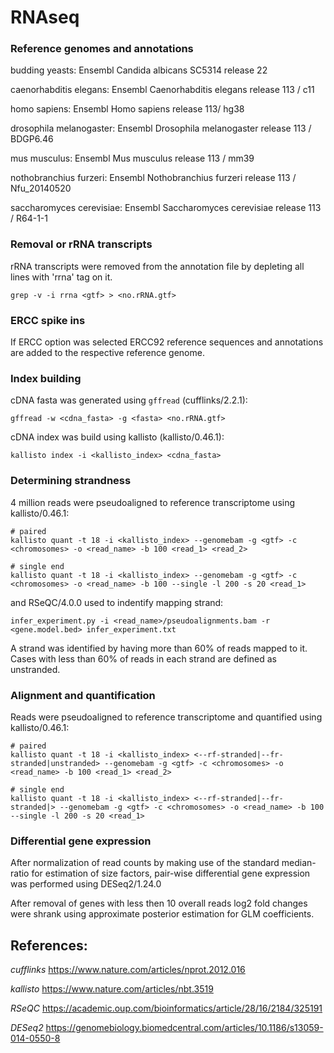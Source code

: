 # RNAseq

### Reference genomes and annotations

budding yeasts: Ensembl Candida albicans SC5314 release 22

caenorhabditis elegans: Ensembl Caenorhabditis elegans release 113 / c11

homo sapiens: Ensembl Homo sapiens release 113/ hg38

drosophila melanogaster: Ensembl Drosophila melanogaster release 113 / BDGP6.46

mus musculus: Ensembl Mus musculus release 113 / mm39

nothobranchius furzeri: Ensembl Nothobranchius furzeri release 113 / Nfu_20140520

saccharomyces cerevisiae: Ensembl Saccharomyces cerevisiae release 113 / R64-1-1

### Removal or rRNA transcripts

rRNA transcripts were removed from the annotation file by depleting all lines with 'rrna' tag on it.

```
grep -v -i rrna <gtf> > <no.rRNA.gtf>
```

### ERCC spike ins

If ERCC option was selected ERCC92 reference sequences and annotations are added to the 
respective reference genome.

### Index building

cDNA fasta was generated using `gffread` (cufflinks/2.2.1):

```
gffread -w <cdna_fasta> -g <fasta> <no.rRNA.gtf>
```

cDNA index was build using kallisto (kallisto/0.46.1):

```
kallisto index -i <kallisto_index> <cdna_fasta>
```

### Determining strandness

4 million reads were pseudoaligned to reference transcriptome using kallisto/0.46.1:

```
# paired
kallisto quant -t 18 -i <kallisto_index> --genomebam -g <gtf> -c <chromosomes> -o <read_name> -b 100 <read_1> <read_2>

# single end
kallisto quant -t 18 -i <kallisto_index> --genomebam -g <gtf> -c <chromosomes> -o <read_name> -b 100 --single -l 200 -s 20 <read_1>
```

and RSeQC/4.0.0 used to indentify mapping strand:

```
infer_experiment.py -i <read_name>/pseudoalignments.bam -r <gene.model.bed> infer_experiment.txt
```

A strand was identified by having more than 60% of reads mapped to it. Cases with less than 60% of reads in
each strand are defined as unstranded.

### Alignment and quantification

Reads were pseudoaligned to reference transcriptome and quantified using kallisto/0.46.1:

```
# paired
kallisto quant -t 18 -i <kallisto_index> <--rf-stranded|--fr-stranded|unstranded> --genomebam -g <gtf> -c <chromosomes> -o <read_name> -b 100 <read_1> <read_2>

# single end
kallisto quant -t 18 -i <kallisto_index> <--rf-stranded|--fr-stranded|> --genomebam -g <gtf> -c <chromosomes> -o <read_name> -b 100 --single -l 200 -s 20 <read_1>
```

### Differential gene expression

After normalization of read counts by making use of the standard median-ratio for estimation of size factors, pair-wise differential gene expression was performed using DESeq2/1.24.0 

After removal of genes with less then 10 overall reads log2 fold changes were shrank using 
approximate posterior estimation for GLM coefficients.

## References:

*cufflinks* https://www.nature.com/articles/nprot.2012.016

*kallisto* https://www.nature.com/articles/nbt.3519

*RSeQC* https://academic.oup.com/bioinformatics/article/28/16/2184/325191

*DESeq2* https://genomebiology.biomedcentral.com/articles/10.1186/s13059-014-0550-8
